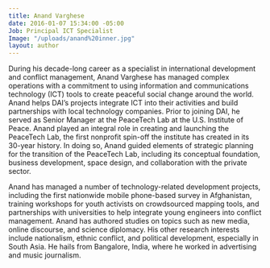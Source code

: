 ```yaml
---
title: Anand Varghese
date: 2016-01-07 15:34:00 -05:00
Job: Principal ICT Specialist
Image: "/uploads/anand%20inner.jpg"
layout: author
---
```


During his decade-long career as a specialist in international development and conflict management, Anand Varghese has managed complex operations with a commitment to using information and communications technology (ICT) tools to create peaceful social change around the world. Anand helps DAI’s projects integrate ICT into their activities and build partnerships with local technology companies. Prior to joining DAI, he served as Senior Manager at the PeaceTech Lab at the U.S. Institute of Peace. Anand played an integral role in creating and launching the PeaceTech Lab, the first nonprofit spin-off the institute has created in its 30-year history. In doing so, Anand guided elements of strategic planning for the transition of the PeaceTech Lab, including its conceptual foundation, business development, space design, and collaboration with the private sector.
<!--more-->
Anand has managed a number of technology-related development projects, including the first nationwide mobile phone-based survey in Afghanistan, training workshops for youth activists on crowdsourced mapping tools, and partnerships with universities to help integrate young engineers into conflict management. Anand has authored studies on topics such as new media, online discourse, and science diplomacy. His other research interests include nationalism, ethnic conflict, and political development, especially in South Asia. He hails from Bangalore, India, where he worked in advertising and music journalism.
